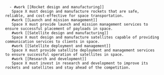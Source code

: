       - #work [[Rocket design and manufacturing]]
       Space X must design and manufacture rockets that are safe, reliable, and cost-effective for space transportation.
       #work [[Launch and mission management]]
       Space X must provide launch and mission management services to ensure successful placement of payloads in space.
       #work [[Satellite design and manufacturing]]
       Space X must design and manufacture satellites capable of providing communication services to clients in space.
       #work [[Satellite deployment and management]]
       Space X must provide satellite deployment and management services to ensure successful operation of satellites in space.
       #work [[Research and development]]
       Space X must invest in research and development to improve its rockets and satellites and stay ahead of the competition.


